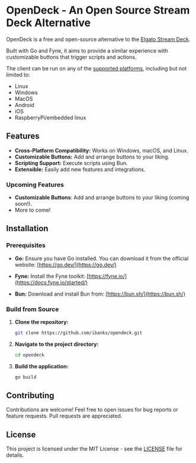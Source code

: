 # OpenDeck - An Open Source Stream Deck Alternative

OpenDeck is a free and open-source alternative to the [Elgato Stream Deck](https://www.elgato.com/us/en/p/stream-deck-mk2-black).

Built with Go and Fyne, it aims to provide a similar experience with customizable buttons that trigger scripts and actions.

The client can be run on any of the [supported platforms](https://docs.fyne.io/started/cross-compiling.html), including but not limited to:

* Linux
* Windows
* MacOS
* Android
* iOS
* RaspberryPi/embedded linux

## Features

* **Cross-Platform Compatibility:** Works on Windows, macOS, and Linux.
* **Customizable Buttons:**  Add and arrange buttons to your liking.
* **Scripting Support:** Execute scripts using Bun.
* **Extensible:**  Easily add new features and integrations.

### Upcoming Features

* **Customizable Buttons**: Add and arrange buttons to your liking (coming soon!).
* More to come!

## Installation

### Prerequisites

* **Go:** Ensure you have Go installed. You can download it from the official website: [https://go.dev/](https://go.dev/)
* **Fyne:** Install the Fyne toolkit: [https://fyne.io/](https://docs.fyne.io/started/)

* **Bun:**  Download and install Bun from: [https://bun.sh/](https://bun.sh/)

### Build from Source

1. **Clone the repository:**

    ```bash
    git clone https://github.com/ibanks/opendeck.git
    ```

2. **Navigate to the project directory:**

    ```bash
    cd opendeck
    ```

3. **Build the application:**

    ```bash
    go build
    ```

## Contributing

Contributions are welcome\! Feel free to open issues for bug reports or feature requests.
Pull requests are appreciated.

## License

This project is licensed under the MIT License - see the [LICENSE](LICENSE) file for details.
